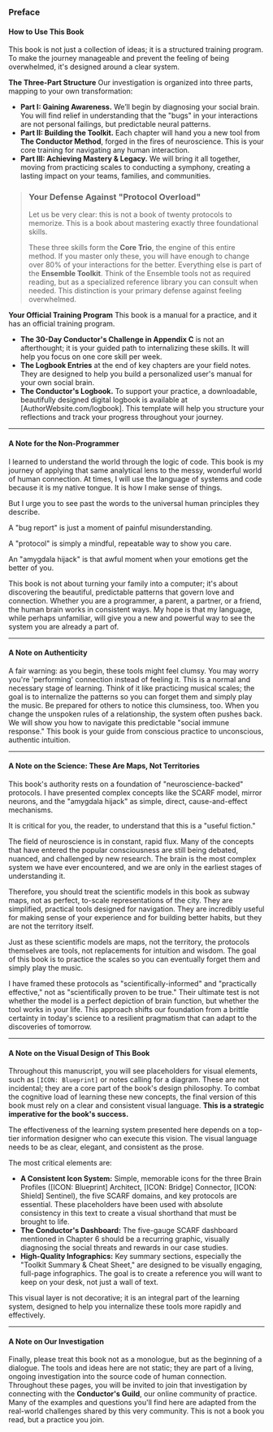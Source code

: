 ### **Preface**

#### **How to Use This Book**

This book is not just a collection of ideas; it is a structured training program. To make the journey manageable and prevent the feeling of being overwhelmed, it's designed around a clear system.

**The Three-Part Structure**
Our investigation is organized into three parts, mapping to your own transformation:
*   **Part I: Gaining Awareness.** We’ll begin by diagnosing your social brain. You will find relief in understanding that the "bugs" in your interactions are not personal failings, but predictable neural patterns.
*   **Part II: Building the Toolkit.** Each chapter will hand you a new tool from **The Conductor Method**, forged in the fires of neuroscience. This is your core training for navigating any human interaction.
*   **Part III: Achieving Mastery & Legacy.** We will bring it all together, moving from practicing scales to conducting a symphony, creating a lasting impact on your teams, families, and communities.

> ### **Your Defense Against "Protocol Overload"**
>
> Let us be very clear: this is not a book of twenty protocols to memorize. This is a book about mastering exactly three foundational skills.
>
> These three skills form the **Core Trio**, the engine of this entire method. If you master only these, you will have enough to change over 80% of your interactions for the better. Everything else is part of the **Ensemble Toolkit**. Think of the Ensemble tools not as required reading, but as a specialized reference library you can consult when needed. This distinction is your primary defense against feeling overwhelmed.

**Your Official Training Program**
This book is a manual for a practice, and it has an official training program.
*   **The 30-Day Conductor's Challenge in Appendix C** is not an afterthought; it is your guided path to internalizing these skills. It will help you focus on one core skill per week.
*   **The Logbook Entries** at the end of key chapters are your field notes. They are designed to help you build a personalized user's manual for your own social brain.
*   **The Conductor's Logbook.** To support your practice, a downloadable, beautifully designed digital logbook is available at [AuthorWebsite.com/logbook]. This template will help you structure your reflections and track your progress throughout your journey.

---

#### **A Note for the Non-Programmer**

I learned to understand the world through the logic of code. This book is my journey of applying that same analytical lens to the messy, wonderful world of human connection. At times, I will use the language of systems and code because it is my native tongue. It is how I make sense of things.

But I urge you to see past the words to the universal human principles they describe.

A "bug report" is just a moment of painful misunderstanding.

A "protocol" is simply a mindful, repeatable way to show you care.

An "amygdala hijack" is that awful moment when your emotions get the better of you.

This book is not about turning your family into a computer; it's about discovering the beautiful, predictable patterns that govern love and connection. Whether you are a programmer, a parent, a partner, or a friend, the human brain works in consistent ways. My hope is that my language, while perhaps unfamiliar, will give you a new and powerful way to see the system you are already a part of.

---

#### **A Note on Authenticity**

A fair warning: as you begin, these tools might feel clumsy. You may worry you're 'performing' connection instead of feeling it. This is a normal and necessary stage of learning. Think of it like practicing musical scales; the goal is to internalize the patterns so you can forget them and simply play the music. Be prepared for others to notice this clumsiness, too. When you change the unspoken rules of a relationship, the system often pushes back. We will show you how to navigate this predictable "social immune response." This book is your guide from conscious practice to unconscious, authentic intuition.

---

#### **A Note on the Science: These Are Maps, Not Territories**

This book's authority rests on a foundation of "neuroscience-backed" protocols. I have presented complex concepts like the SCARF model, mirror neurons, and the "amygdala hijack" as simple, direct, cause-and-effect mechanisms.

It is critical for you, the reader, to understand that this is a "useful fiction."

The field of neuroscience is in constant, rapid flux. Many of the concepts that have entered the popular consciousness are still being debated, nuanced, and challenged by new research. The brain is the most complex system we have ever encountered, and we are only in the earliest stages of understanding it.

Therefore, you should treat the scientific models in this book as subway maps, not as perfect, to-scale representations of the city. They are simplified, practical tools designed for navigation. They are incredibly useful for making sense of your experience and for building better habits, but they are not the territory itself.

Just as these scientific models are maps, not the territory, the protocols themselves are tools, not replacements for intuition and wisdom. The goal of this book is to practice the scales so you can eventually forget them and simply play the music.

I have framed these protocols as "scientifically-informed" and "practically effective," not as "scientifically proven to be true." Their ultimate test is not whether the model is a perfect depiction of brain function, but whether the tool works in your life. This approach shifts our foundation from a brittle certainty in today's science to a resilient pragmatism that can adapt to the discoveries of tomorrow.

---

#### **A Note on the Visual Design of This Book**

Throughout this manuscript, you will see placeholders for visual elements, such as `[ICON: Blueprint]` or notes calling for a diagram. These are not incidental; they are a core part of the book's design philosophy. To combat the cognitive load of learning these new concepts, the final version of this book must rely on a clear and consistent visual language. **This is a strategic imperative for the book's success.**

The effectiveness of the learning system presented here depends on a top-tier information designer who can execute this vision. The visual language needs to be as clear, elegant, and consistent as the prose.

The most critical elements are:
*   **A Consistent Icon System:** Simple, memorable icons for the three Brain Profiles ([ICON: Blueprint] Architect, [ICON: Bridge] Connector, [ICON: Shield] Sentinel), the five SCARF domains, and key protocols are essential. These placeholders have been used with absolute consistency in this text to create a visual shorthand that must be brought to life.
*   **The Conductor's Dashboard:** The five-gauge SCARF dashboard mentioned in Chapter 6 should be a recurring graphic, visually diagnosing the social threats and rewards in our case studies.
*   **High-Quality Infographics:** Key summary sections, especially the "Toolkit Summary & Cheat Sheet," are designed to be visually engaging, full-page infographics. The goal is to create a reference you will want to keep on your desk, not just a wall of text.

This visual layer is not decorative; it is an integral part of the learning system, designed to help you internalize these tools more rapidly and effectively.

---

#### **A Note on Our Investigation**

Finally, please treat this book not as a monologue, but as the beginning of a dialogue. The tools and ideas here are not static; they are part of a living, ongoing investigation into the source code of human connection. Throughout these pages, you will be invited to join that investigation by connecting with the **Conductor's Guild**, our online community of practice. Many of the examples and questions you'll find here are adapted from the real-world challenges shared by this very community. This is not a book you read, but a practice you join.
